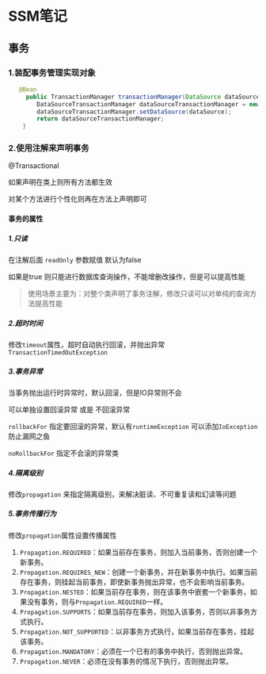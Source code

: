 # SSM笔记

## 事务

### 1.装配事务管理实现对象

```java
   @Bean
     public TransactionManager transactionManager(DataSource dataSource){
        DataSourceTransactionManager dataSourceTransactionManager = new DataSourceTransactionManager();
        dataSourceTransactionManager.setDataSource(dataSource);
        return dataSourceTransactionManager;
    }
```

### 2.使用注解来声明事务

@Transactional

如果声明在类上则所有方法都生效

对某个方法进行个性化则再在方法上声明即可



#### 事务的属性

##### 1.只读

在注解后面 `readOnly` 参数赋值  默认为false 

如果是true  则只能进行数据库查询操作，不能增删改操作，但是可以提高性能

> 使用场景主要为：对整个类声明了事务注解，修改只读可以对单纯的查询方法提高性能

##### 2.超时时间

修改`timeout`属性，超时自动执行回滚，并抛出异常`TransactionTimedOutException`

##### 3.事务异常

当事务抛出运行时异常时，默认回滚，但是IO异常则不会

可以单独设置回滚异常 或是 不回滚异常

`rollbackFor` 指定要回滚的异常，默认有`runtimeException` 可以添加`IoException` 防止漏网之鱼

`noRollbackFor` 指定不会滚的异常类

##### 4.隔离级别

修改`propagation` 来指定隔离级别，来解决脏读、不可重复读和幻读等问题

##### 5.事务传播行为

修改`propagation`属性设置传播属性

1. `Propagation.REQUIRED`：如果当前存在事务，则加入当前事务，否则创建一个新事务。
2. `Propagation.REQUIRES_NEW`：创建一个新事务，并在新事务中执行。如果当前存在事务，则挂起当前事务，即使新事务抛出异常，也不会影响当前事务。
3. `Propagation.NESTED`：如果当前存在事务，则在该事务中嵌套一个新事务，如果没有事务，则与`Propagation.REQUIRED`一样。
4. `Propagation.SUPPORTS`：如果当前存在事务，则加入该事务，否则以非事务方式执行。
5. `Propagation.NOT_SUPPORTED`：以非事务方式执行，如果当前存在事务，挂起该事务。
6. `Propagation.MANDATORY`：必须在一个已有的事务中执行，否则抛出异常。
7. `Propagation.NEVER`：必须在没有事务的情况下执行，否则抛出异常。



